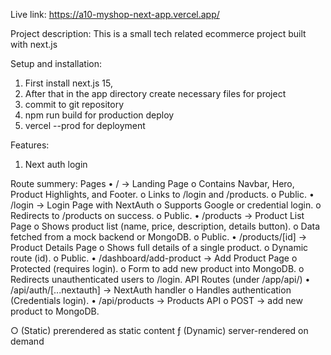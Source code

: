 Live link: https://a10-myshop-next-app.vercel.app/

Project description: This is a small tech related ecommerce project built with next.js

Setup and installation: 

1. First install next.js 15,
2. After that in the app directory create necessary files for project
3. commit to git repository
4. npm run build for production deploy
5. vercel --prod for deployment

Features:
1. Next auth login 

Route summery:
Pages
•	/ → Landing Page
o	Contains Navbar, Hero, Product Highlights, and Footer.
o	Links to /login and /products.
o	Public.
•	/login → Login Page with NextAuth
o	Supports Google or credential login.
o	Redirects to /products on success.
o	Public.
•	/products → Product List Page
o	Shows product list (name, price, description, details button).
o	Data fetched from a mock backend or MongoDB.
o	Public.
•	/products/[id] → Product Details Page
o	Shows full details of a single product.
o	Dynamic route (id).
o	Public.
•	/dashboard/add-product → Add Product Page
o	Protected (requires login).
o	Form to add new product into MongoDB.
o	Redirects unauthenticated users to /login.
API Routes (under /app/api/)
•	/api/auth/[...nextauth] → NextAuth handler
o	Handles authentication (Credentials login).
•	/api/products → Products API
o	POST → add new product to MongoDB.


○  (Static)   prerendered as static content
ƒ  (Dynamic)  server-rendered on demand
